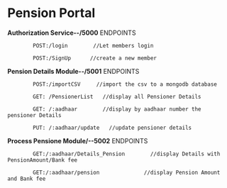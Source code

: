 # Pension Portal


**Authorization Service--/5000** 
ENDPOINTS  

            POST:/login        //Let members login 
         
            POST:/SignUp      //create a new member


**Pension Details Module--/5001** 
ENDPOINTS 
            
            POST:/importCSV     //import the csv to a mongodb database
           
            GET: /PensionerList   //display all Pensioner Details
           
            GET: /:aadhaar        //display by aadhaar number the pensioner Details

            PUT: /:aadhaar/update   //update pensioner details

**Process Pensione Module/--5002**          ENDPOINTS  
            
            GET:/:aadhaar/Details_Pension        //display Details with PensionAmount/Bank fee
           
            GET:/:aadhaar/pension              //display Pension Amount and Bank fee
